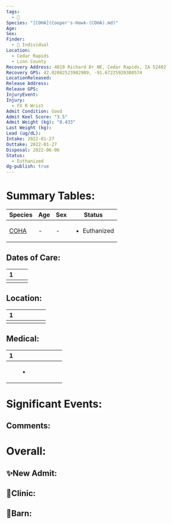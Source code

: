 ```yaml
---
tags:
  - 🦅
Species: "[COHA](Cooper's-Hawk-(COHA).md)"
Age: 
Sex: 
Finder:
  - 🧑 Individual
Location:
  - Cedar Rapids
  - Linn County
Recovery Address: 4019 Richard Dr NE, Cedar Rapids, IA 52402
Recovery GPS: 42.02082523982989, -91.67225920380574
LocationReleased: 
Release Address: 
Release GPS: 
InjuryEvent: 
Injury:
  - FX R Wrist
Admit Condition: Good
Admit Keel Score: "3.5"
Admit Weight (kg): "0.433"
Last Weight (kg): 
Lead (ug/dL): 
Intake: 2022-01-27
Outtake: 2022-01-27
Disposal: 2022-06-06
Status:
  - Euthanized
dg-publish: true
---
```


# Summary Tables:

| Species                                              | Age | Sex | Status                       |
| ---------------------------------------------------- | --- | --- | ---------------------------- |
| [COHA](./Species/Cooper's-Hawk-(COHA).md) | \-  | \-  | <ul><li>Euthanized</li></ul> |


## Dates of Care:

<div><table class="dataview table-view-table"><thead class="table-view-thead"><tr class="table-view-tr-header"><th class="table-view-th"><span></span><span class="dataview small-text">1</span></th><th class="table-view-th"><span></span></th><th class="table-view-th"><span></span></th></tr></thead><tbody class="table-view-tbody"><tr><td><span></span></td><td><span></span></td><td><span></span></td></tr></tbody></table></div>

## Location:
<div><table class="dataview table-view-table"><thead class="table-view-thead"><tr class="table-view-tr-header"><th class="table-view-th"><span></span><span class="dataview small-text">1</span></th><th class="table-view-th"><span></span></th><th class="table-view-th"><span></span></th><th class="table-view-th"><span></span></th><th class="table-view-th"><span></span></th><th class="table-view-th"><span></span></th></tr></thead><tbody class="table-view-tbody"><tr><td><span></span></td><td><span></span></td><td><span></span></td><td><span></span></td><td><span></span></td><td><span></span></td></tr></tbody></table></div>

## Medical:

<div><table class="dataview table-view-table"><thead class="table-view-thead"><tr class="table-view-tr-header"><th class="table-view-th"><span></span><span class="dataview small-text">1</span></th><th class="table-view-th"><span></span></th><th class="table-view-th"><span></span></th><th class="table-view-th"><span></span></th><th class="table-view-th"><span></span></th><th class="table-view-th"><span></span></th><th class="table-view-th"><span></span></th></tr></thead><tbody class="table-view-tbody"><tr><td><span></span></td><td><ul class="dataview dataview-ul dataview-result-list-ul"><li class="dataview-result-list-li"><span></span></li></ul></td><td><span></span></td><td><span></span></td><td><span></span></td><td><span></span></td><td><span></span></td></tr></tbody></table></div>

# Significant Events:


## Comments:


# Overall:

## ✨New Admit:



## 🏥Clinic:



## 🏡Barn:


